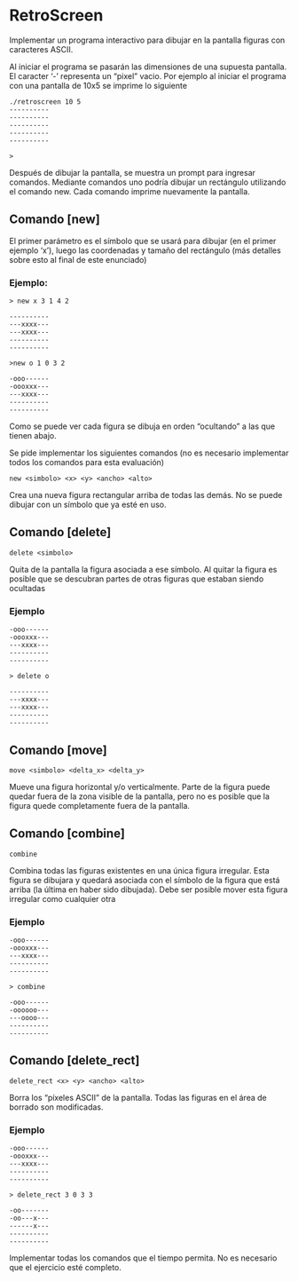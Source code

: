 # RetroScreen

Implementar un programa interactivo para dibujar en la pantalla figuras con caracteres ASCII.

Al iniciar el programa se pasarán las dimensiones de una supuesta pantalla. El caracter ‘-’
representa un “pixel” vacio. Por ejemplo al iniciar el programa con una pantalla de 10x5 
se imprime lo siguiente

```
./retroscreen 10 5
----------
----------
----------
----------
----------

>
```

Después de dibujar la pantalla, se muestra un prompt para ingresar comandos. Mediante comandos 
uno podría dibujar un rectángulo utilizando el comando new.
Cada comando imprime nuevamente la pantalla.

## Comando [new]

El primer parámetro es el símbolo que se usará para dibujar (en el primer ejemplo ‘x’),
luego las coordenadas y tamaño del rectángulo (más detalles sobre esto al final de este enunciado)


### Ejemplo:

```
> new x 3 1 4 2

----------
---xxxx---
---xxxx---
----------
----------
```
```
>new o 1 0 3 2

-ooo------
-oooxxx---
---xxxx---
----------
----------
```

Como se puede ver cada figura se dibuja en orden “ocultando” a las que tienen abajo.

Se pide implementar los siguientes comandos (no es necesario implementar todos los comandos 
para esta evaluación)

```
new <simbolo> <x> <y> <ancho> <alto>
```

Crea una nueva figura rectangular arriba de todas las demás. No se puede dibujar con un símbolo
que ya esté en uso.

## Comando [delete]

```
delete <simbolo>
```

Quita de la pantalla la figura asociada a ese símbolo. Al quitar la figura es posible que se 
descubran partes de otras figuras que estaban siendo ocultadas

### Ejemplo

```
-ooo------
-oooxxx---
---xxxx---
----------
----------
```
```
> delete o

----------
---xxxx---
---xxxx---
----------
----------
```

## Comando [move]

```
move <simbolo> <delta_x> <delta_y>
```
Mueve una figura horizontal y/o verticalmente. Parte de la figura puede quedar fuera de la 
zona visible de la pantalla, pero no es posible que la figura quede completamente fuera de 
la pantalla.

## Comando [combine]

```
combine
```
Combina todas las figuras existentes en una única figura irregular. Esta figura se dibujara y 
quedará asociada con el símbolo de la figura que está arriba (la última en haber sido dibujada).
Debe ser posible mover esta figura irregular como cualquier otra

### Ejemplo

```
-ooo------
-oooxxx---
---xxxx---
----------
----------
```
```
> combine

-ooo------
-oooooo---
---oooo---
----------
----------
```
## Comando [delete_rect]

```
delete_rect <x> <y> <ancho> <alto>
```

Borra los “píxeles ASCII” de la pantalla. Todas las figuras en el área de borrado
son modificadas.

### Ejemplo

```
-ooo------
-oooxxx---
---xxxx---
----------
----------
```
```
> delete_rect 3 0 3 3

-oo-------
-oo---x---
------x---
----------
----------
```

Implementar todas los comandos que el tiempo permita. No es necesario que el ejercicio 
esté completo.
